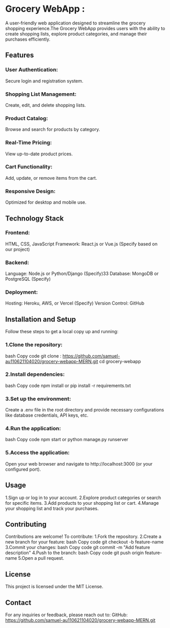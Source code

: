 # Grocery WebApp :
A user-friendly web application designed to streamline the grocery shopping experience.The Grocery WebApp provides users with the ability to create shopping lists, explore product categories, and manage their purchases efficiently.
## Features
### User Authentication:
Secure login and registration system.
### Shopping List Management:
Create, edit, and delete shopping lists.
### Product Catalog:
Browse and search for products by category.
### Real-Time Pricing:
View up-to-date product prices.
### Cart Functionality:
Add, update, or remove items from the cart.
### Responsive Design:
Optimized for desktop and mobile use.
## Technology Stack
### Frontend:
HTML, CSS, JavaScript
Framework: React.js or Vue.js (Specify based on our project)
### Backend:
Language: Node.js or Python/Django (Specify)33
Database: MongoDB or PostgreSQL (Specify)
### Deployment:
Hosting: Heroku, AWS, or Vercel (Specify)
Version Control: GitHub
## Installation and Setup
Follow these steps to get a local copy up and running:

### 1.Clone the repository:
bash
Copy code
git clone : https://github.com/samuel-au110621104020/grocery-webapp-MERN.git
cd grocery-webapp
### 2.Install dependencies:
bash
Copy code
npm install
 or
pip install -r requirements.txt
### 3.Set up the environment:
Create a .env file in the root directory and provide necessary configurations like database credentials, API keys, etc.
### 4.Run the application:
bash
Copy code
npm start
 or
python manage.py runserver
### 5.Access the application:
Open your web browser and navigate to http://localhost:3000 (or your configured port).
## Usage
 1.Sign up or log in to your account.
 2.Explore product categories or search for specific items.
 3.Add products to your shopping list or cart.
 4.Manage your shopping list and track your purchases.
## Contributing
Contributions are welcome! To contribute:
  1.Fork the repository.
  2.Create a new branch for your feature:
bash
Copy code
git checkout -b feature-name
  3.Commit your changes:
bash
Copy code
git commit -m "Add feature description"
 4.Push to the branch:
bash
Copy code
git push origin feature-name
 5.Open a pull request.
## License
This project is licensed under the MIT License.

## Contact
For any inquiries or feedback, please reach out to:
GitHub:  https://github.com/samuel-au110621104020/grocery-webapp-MERN.git





